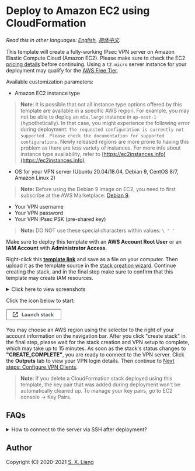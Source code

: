 # Deploy to Amazon EC2 using CloudFormation

*Read this in other languages: [English](README.md), [简体中文](README-zh.md).*

This template will create a fully-working IPsec VPN server on Amazon Elastic Compute Cloud (Amazon EC2). Please make sure to check the EC2 [pricing details](https://aws.amazon.com/ec2/pricing/on-demand/) before continuing. Using a `t2.micro` server instance for your deployment may qualify for the [AWS Free Tier](https://aws.amazon.com/free/).

Available customization parameters:

- Amazon EC2 instance type
> **Note**: It is possible that not all instance type options offered by this template are available in a specific AWS region. For example, you may not be able to deploy an `m5a.large` instance in `ap-east-1` (hypothetically). In that case, you might experience the following error during deployment: `The requested configuration is currently not supported. Please check the documentation for supported configurations`. Newly released regions are more prone to having this problem as there are less variety of instances. For more info about instance type availability, refer to [https://ec2instances.info](https://ec2instances.info).
- OS for your VPN server (Ubuntu 20.04/18.04, Debian 9, CentOS 8/7, Amazon Linux 2)
> **Note:** Before using the Debian 9 image on EC2, you need to first subscribe at the AWS Marketplace: [Debian 9](https://aws.amazon.com/marketplace/pp/B073HW9SP3).
- Your VPN username
- Your VPN password
- Your VPN IPsec PSK (pre-shared key)

> **Note:** DO NOT use these special characters within values: `\ " '`

Make sure to deploy this template with an **AWS Account Root User** or an **IAM Account** with **Administrator Access**.

Right-click this [**template link**](https://raw.githubusercontent.com/hwdsl2/setup-ipsec-vpn/master/aws/cloudformation-template-ipsec.json) and save as a file on your computer. Then upload it as the template source in the [stack creation wizard](https://console.aws.amazon.com/cloudformation/home#/stacks/new). Continue creating the stack, and in the final step make sure to confirm that this template may create IAM resources.

<details>
<summary>
Click here to view screenshots
</summary>

![Upload the template](images/upload-the-template.png)
![Specify parameters](images/specify-parameters.png)
![Confirm IAM](images/confirm-iam.png)
</details>

Click the icon below to start:

[![Launch stack](images/cloudformation-launch-stack-button.png)](https://console.aws.amazon.com/cloudformation/home#/stacks/new)

You may choose an AWS region using the selector to the right of your account information on the navigation bar. After you click "create stack" in the final step, please wait for the stack creation and VPN setup to complete, which may take up to 15 minutes. As soon as the stack's status changes to **"CREATE_COMPLETE"**, you are ready to connect to the VPN server. Click the **Outputs** tab to view your VPN login details. Then continue to [Next steps: Configure VPN Clients](../README.md#next-steps).

> **Note**: If you delete a CloudFormation stack deployed using this template, the key pair that was added during deployment won't be automatically cleaned up. To manage your key pairs, go to EC2 console -> Key Pairs.

## FAQs

<details>
<summary>
How to connect to the server via SSH after deployment?
</summary>

You need to know the username and the private key for your Amazon EC2 instance in order to login to it via SSH.

Each Linux server distribution on EC2 has its own default login username. Password login is disabled by default for new instances, and the use of private keys, or "key pairs", is enforced.

List of default usernames:
> **Reference:** [https://docs.aws.amazon.com/AWSEC2/latest/UserGuide/connection-prereqs.html](https://docs.aws.amazon.com/AWSEC2/latest/UserGuide/connection-prereqs.html)

| Distribution | Default Login Username |
| --- | --- |
| Ubuntu (`Ubuntu *.04`) |  `ubuntu` |
| Debian (`Debian 9`) | `admin` |
| CentOS (`CenOS 7/8`) | `centos` |
| Amazon Linux 2 | `ec2-user` |

This template generates a key pair for you during deployment, and the private key will be available as text under the **Outputs** tab after the stack is successfully created.

You will need to save the private key from the **Outputs** tab to a file on your computer, if you want to access the VPN server via SSH.

> **Note:** You may need to format the private key by replacing all spaces with newlines, before saving to a file. The file will need to be set with [proper permissions](https://docs.aws.amazon.com/AWSEC2/latest/UserGuide/connection-prereqs.html#connection-prereqs-private-key) before using.

![Show key](images/show-key.png)

To apply proper permissions to your private key file, run the following command under the directory where the file is located:
```bash
sudo chmod 400 key-file.pem
```

Example command to login to your EC2 instance using SSH:
```bash
$ ssh -i path/to/your/key-file.pem instance-username@instance-ip-address
```
</details>

## Author

Copyright (C) 2020-2021 [S. X. Liang](https://github.com/scottpedia)

